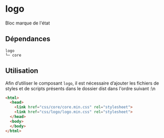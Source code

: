 # logo

Bloc marque de l'état

## Dépendances
```shell
logo
└─ core
```

## Utilisation
Afin d’utiliser le composant `logo`, il est nécessaire d’ajouter les fichiers de styles et de scripts présents dans le dossier dist dans l'ordre suivant :\n
```html
<html>
  <head>
    <link href="css/core/core.min.css" rel="stylesheet">
    <link href="css/logo/logo.min.css" rel="stylesheet">
  </head>
  <body>
  </body>
</html>
```